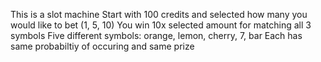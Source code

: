 This is a slot machine
Start with 100 credits and selected how many you would like to bet (1, 5, 10)
You win 10x selected amount for matching all 3 symbols
Five different symbols: orange, lemon, cherry, 7, bar
Each has same probabiltiy of occuring and same prize
